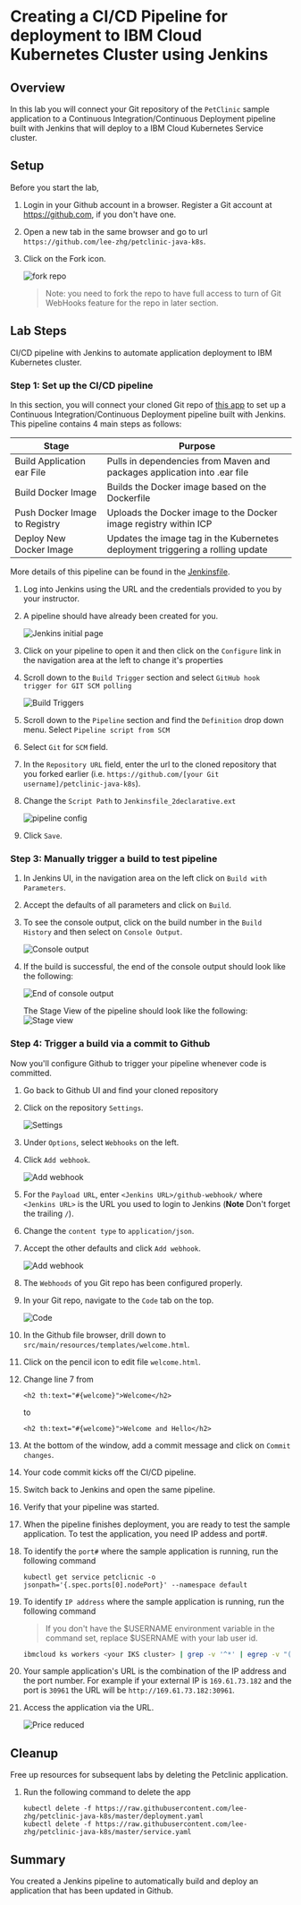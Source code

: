 
# Creating a CI/CD Pipeline for deployment to IBM Cloud Kubernetes Cluster using Jenkins


## Overview

In this lab you will connect your Git repository of the `PetClinic` sample application to a Continuous Integration/Continuous Deployment pipeline built with Jenkins that will deploy to a IBM Cloud Kubernetes Service cluster.


## Setup

Before you start the lab,

1. Login in your Github account in a browser. Register a Git account at https://github.com, if you don't have one.

1. Open a new tab in the same browser and go to url `https://github.com/lee-zhg/petclinic-java-k8s`.

1. Click on the Fork icon.

   ![fork repo](images/fork-repo.png)

   > Note: you need to fork the repo to have full access to turn of Git WebHooks feature for the repo in later section. 


## Lab Steps

CI/CD pipeline with Jenkins to automate application deployment to IBM Kubernetes cluster.


###  Step 1: Set up the CI/CD pipeline

In this section, you will connect your cloned Git repo of [this app](https://github.com/lee-zhg/petclinic-java-k8s) to set up a Continuous Integration/Continuous Deployment pipeline built with Jenkins. This pipeline contains 4 main steps as follows:

  | Stage                         | Purpose                                                                        |
  | ----------------------------- | ------------------------------------------------------------------------------ |
  | Build Application ear File    | Pulls in dependencies from Maven and packages application into .ear file       |
  | Build Docker Image            | Builds the Docker image based on the Dockerfile                                |
  | Push Docker Image to Registry | Uploads the Docker image to the Docker image registry within ICP               |
  | Deploy New Docker Image       | Updates the image tag in the Kubernetes deployment triggering a rolling update |

More details of this pipeline can be found in the [Jenkinsfile](https://raw.githubusercontent.com/lee-zhg/petclinic-java-k8s/master/Jenkinsfile_2declarative.ext).

1. Log into Jenkins using the URL and the credentials provided to you by your instructor.

1. A pipeline should have already been created for you.

   ![Jenkins initial page](images/ss1.png)

1. Click on your pipeline to open it and then click on the `Configure` link in the navigation area at the left to change it's properties

1. Scroll down to the `Build Trigger` section and select `GitHub hook trigger for GIT SCM polling`

   ![Build Triggers](images/ss2.png)

1. Scroll down to the `Pipeline` section and find the `Definition` drop down menu. Select `Pipeline script from SCM`

1. Select `Git` for `SCM` field.

1. In the `Repository URL` field, enter the url to the cloned repository that you forked earlier (i.e. `https://github.com/[your Git username]/petclinic-java-k8s`).

1. Change the `Script Path` to `Jenkinsfile_2declarative.ext`

   ![pipeline config](images/ss3.png)

8. Click `Save`.


### Step 3: Manually trigger a build to test pipeline

1. In Jenkins UI, in the navigation area on the left click on `Build with Parameters`. 

1. Accept the defaults of all parameters and click on `Build`.

1. To see the console output, click on the build number in the `Build History` and then select on `Console Output`.

   ![Console output](images/ss4.png)

1. If the build is successful, the end of the console output should look like the following:

   ![End of console output](images/ss5.png)

   The Stage View of the pipeline should look like the following:
   ![Stage view](images/stages.png)


### Step 4: Trigger a build via a commit to Github

Now you'll configure Github to trigger your pipeline whenever code is committed.

1. Go back to Github UI and find your cloned repository

1. Click on the repository `Settings`.

   ![Settings](images/ss6.png)

1. Under `Options`, select `Webhooks` on the left.

1. Click `Add webhook`.

   ![Add webhook](images/ss7.png)

1. For the `Payload URL`, enter `<Jenkins URL>/github-webhook/`  where `<Jenkins URL>` is the URL you used  to login to Jenkins (**Note** Don't forget the trailing `/`).

1. Change the `content type` to `application/json`.

1. Accept the other defaults and click `Add webhook`.

   ![Add webhook](images/ss8.png)

1. The `Webhoods` of you Git repo has been configured properly.

1. In your Git repo, navigate to the `Code` tab on the top.

   ![Code](images/ss10.png)

1. In the Github file browser, drill down to `src/main/resources/templates/welcome.html`.

1. Click on the pencil icon to edit file `welcome.html`.

1. Change line 7 from 

   ```
   <h2 th:text="#{welcome}">Welcome</h2>
   ```

   to

   ```
   <h2 th:text="#{welcome}">Welcome and Hello</h2>
   ```
 
1. At the bottom of the window, add a commit message and click on `Commit changes`.

1. Your code commit kicks off the CI/CD pipeline.

1. Switch back to Jenkins and open the same pipeline.

1. Verify that your pipeline was started.

1. When the pipeline finishes deployment, you are ready to test the sample application. To test the application, you need IP addess and port#.

1. To identify the `port#` where the sample application is running, run the following command

   ```
   kubectl get service petclicnic -o jsonpath='{.spec.ports[0].nodePort}' --namespace default 
   ```

1. To identify `IP address` where the sample application is running, run the following command

   >If you don't have the $USERNAME environment variable in the command set, replace $USERNAME with your lab user id.

   ```bash
   ibmcloud ks workers <your IKS cluster> | grep -v '^*' | egrep -v "(ID|OK)" | awk '{print $2;}' | head -n1
   ```

1. Your sample application's URL is the combination of the IP address and the port number. For example if your external IP is `169.61.73.182` and the port is `30961` the URL will be `http://169.61.73.182:30961`.

1. Access the application via the URL.

   ![Price reduced](images/ss9.png)


## Cleanup

Free up resources for subsequent labs by deleting the Petclinic application.

1. Run the following command to delete the app

   ```
   kubectl delete -f https://raw.githubusercontent.com/lee-zhg/petclinic-java-k8s/master/deployment.yaml
   kubectl delete -f https://raw.githubusercontent.com/lee-zhg/petclinic-java-k8s/master/service.yaml
   ```


## Summary

You created a Jenkins pipeline to automatically build and deploy an application that has been updated in Github.

